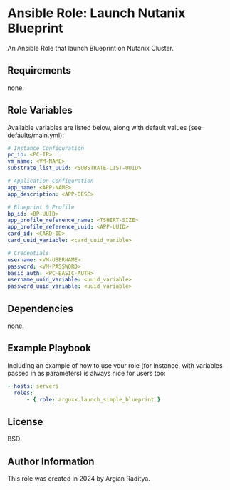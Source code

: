 Ansible Role: Launch Nutanix Blueprint
=========
An Ansible Role that launch Blueprint on Nutanix Cluster.

Requirements
------------
none.

Role Variables
--------------
Available variables are listed below, along with default values (see defaults/main.yml):

```yaml
# Instance Configuration
pc_ip: <PC-IP>
vm_name: <VM-NAME>
substrate_list_uuid: <SUBSTRATE-LIST-UUID>

# Application Configuration
app_name: <APP-NAME>
app_description: <APP-DESC>

# Blueprint & Profile
bp_id: <BP-UUID>
app_profile_reference_name: <TSHIRT-SIZE>
app_profile_reference_uuid: <APP-UUID>
card_id: <CARD-ID>
card_uuid_variable: <card_uuid_varible>

# Credentials
username: <VM-USERNAME>
password: <VM-PASSWORD>
basic_auth: <PC-BASIC-AUTH>
username_uuid_variable: <uuid_variable>
password_uuid_variable: <uuid_variable>
```

Dependencies
------------
none.

Example Playbook
----------------

Including an example of how to use your role (for instance, with variables passed in as parameters) is always nice for users too:
```yaml
- hosts: servers
  roles:
      - { role: arguxx.launch_simple_blueprint }
```

License
-------
BSD

Author Information
------------------
This role was created in 2024 by Argian Raditya.